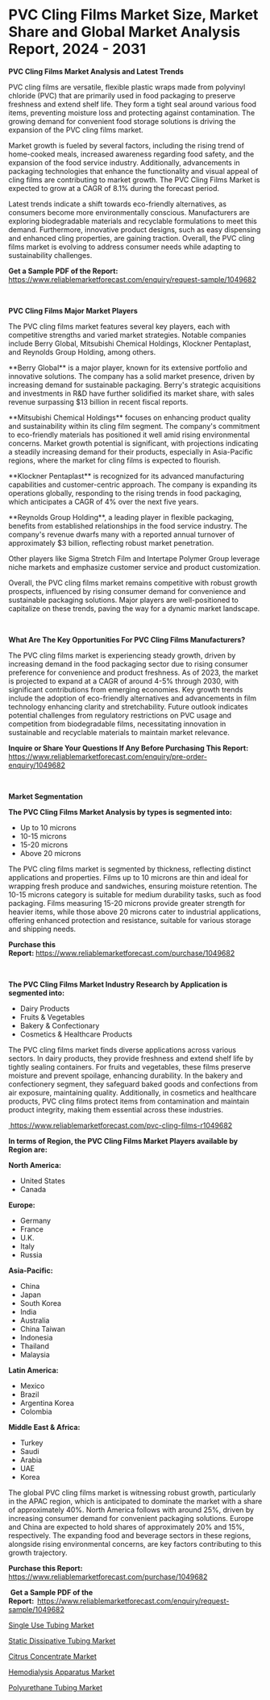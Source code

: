 <p><h1>PVC Cling Films Market Size, Market Share and Global Market Analysis Report, 2024 - 2031</h1></p><p><strong>PVC Cling Films Market Analysis and Latest Trends</strong></p>
<p><p>PVC cling films are versatile, flexible plastic wraps made from polyvinyl chloride (PVC) that are primarily used in food packaging to preserve freshness and extend shelf life. They form a tight seal around various food items, preventing moisture loss and protecting against contamination. The growing demand for convenient food storage solutions is driving the expansion of the PVC cling films market.</p><p>Market growth is fueled by several factors, including the rising trend of home-cooked meals, increased awareness regarding food safety, and the expansion of the food service industry. Additionally, advancements in packaging technologies that enhance the functionality and visual appeal of cling films are contributing to market growth. The PVC Cling Films Market is expected to grow at a CAGR of 8.1% during the forecast period. </p><p>Latest trends indicate a shift towards eco-friendly alternatives, as consumers become more environmentally conscious. Manufacturers are exploring biodegradable materials and recyclable formulations to meet this demand. Furthermore, innovative product designs, such as easy dispensing and enhanced cling properties, are gaining traction. Overall, the PVC cling films market is evolving to address consumer needs while adapting to sustainability challenges.</p></p>
<p><strong>Get a Sample PDF of the Report:&nbsp;</strong> <a href="https://www.reliablemarketforecast.com/enquiry/request-sample/1049682?utm_campaign=1130&utm_medium=2&utm_source=Github&utm_content=ia&utm_term=08112024&utm_id=pvc-cling-films">https://www.reliablemarketforecast.com/enquiry/request-sample/1049682</a></p>
<p>&nbsp;</p>
<p><strong>PVC Cling Films Major Market Players</strong></p>
<p><p>The PVC cling films market features several key players, each with competitive strengths and varied market strategies. Notable companies include Berry Global, Mitsubishi Chemical Holdings, Klockner Pentaplast, and Reynolds Group Holding, among others.</p><p>**Berry Global** is a major player, known for its extensive portfolio and innovative solutions. The company has a solid market presence, driven by increasing demand for sustainable packaging. Berry's strategic acquisitions and investments in R&D have further solidified its market share, with sales revenue surpassing $13 billion in recent fiscal reports.</p><p>**Mitsubishi Chemical Holdings** focuses on enhancing product quality and sustainability within its cling film segment. The company's commitment to eco-friendly materials has positioned it well amid rising environmental concerns. Market growth potential is significant, with projections indicating a steadily increasing demand for their products, especially in Asia-Pacific regions, where the market for cling films is expected to flourish.</p><p>**Klockner Pentaplast** is recognized for its advanced manufacturing capabilities and customer-centric approach. The company is expanding its operations globally, responding to the rising trends in food packaging, which anticipates a CAGR of 4% over the next five years. </p><p>**Reynolds Group Holding**, a leading player in flexible packaging, benefits from established relationships in the food service industry. The company's revenue dwarfs many with a reported annual turnover of approximately $3 billion, reflecting robust market penetration.</p><p>Other players like Sigma Stretch Film and Intertape Polymer Group leverage niche markets and emphasize customer service and product customization.</p><p>Overall, the PVC cling films market remains competitive with robust growth prospects, influenced by rising consumer demand for convenience and sustainable packaging solutions. Major players are well-positioned to capitalize on these trends, paving the way for a dynamic market landscape.</p></p>
<p>&nbsp;</p>
<p><strong>What Are The Key Opportunities For PVC Cling Films Manufacturers?</strong></p>
<p><p>The PVC cling films market is experiencing steady growth, driven by increasing demand in the food packaging sector due to rising consumer preference for convenience and product freshness. As of 2023, the market is projected to expand at a CAGR of around 4-5% through 2030, with significant contributions from emerging economies. Key growth trends include the adoption of eco-friendly alternatives and advancements in film technology enhancing clarity and stretchability. Future outlook indicates potential challenges from regulatory restrictions on PVC usage and competition from biodegradable films, necessitating innovation in sustainable and recyclable materials to maintain market relevance.</p></p>
<p><strong>Inquire or Share Your Questions If Any Before Purchasing This Report:</strong> <a href="https://www.reliablemarketforecast.com/enquiry/pre-order-enquiry/1049682?utm_campaign=1130&utm_medium=2&utm_source=Github&utm_content=ia&utm_term=08112024&utm_id=pvc-cling-films">https://www.reliablemarketforecast.com/enquiry/pre-order-enquiry/1049682</a></p>
<p>&nbsp;</p>
<p><strong>Market Segmentation</strong></p>
<p><strong>The PVC Cling Films Market Analysis by types is segmented into:</strong></p>
<p><ul><li>Up to 10 microns</li><li>10-15 microns</li><li>15-20 microns</li><li>Above 20 microns</li></ul></p>
<p><p>The PVC cling films market is segmented by thickness, reflecting distinct applications and properties. Films up to 10 microns are thin and ideal for wrapping fresh produce and sandwiches, ensuring moisture retention. The 10-15 microns category is suitable for medium durability tasks, such as food packaging. Films measuring 15-20 microns provide greater strength for heavier items, while those above 20 microns cater to industrial applications, offering enhanced protection and resistance, suitable for various storage and shipping needs.</p></p>
<p><strong>Purchase this Report:&nbsp;</strong><a href="https://www.reliablemarketforecast.com/purchase/1049682?utm_campaign=1130&utm_medium=2&utm_source=Github&utm_content=ia&utm_term=08112024&utm_id=pvc-cling-films">https://www.reliablemarketforecast.com/purchase/1049682</a></p>
<p>&nbsp;</p>
<p><strong>The PVC Cling Films Market Industry Research by Application is segmented into:</strong></p>
<p><ul><li>Dairy Products</li><li>Fruits & Vegetables</li><li>Bakery & Confectionary</li><li>Cosmetics & Healthcare Products</li></ul></p>
<p><p>The PVC cling films market finds diverse applications across various sectors. In dairy products, they provide freshness and extend shelf life by tightly sealing containers. For fruits and vegetables, these films preserve moisture and prevent spoilage, enhancing durability. In the bakery and confectionery segment, they safeguard baked goods and confections from air exposure, maintaining quality. Additionally, in cosmetics and healthcare products, PVC cling films protect items from contamination and maintain product integrity, making them essential across these industries.</p></p>
<p><a href="https://www.reliablemarketforecast.com/pvc-cling-films-r1049682?utm_campaign=1130&utm_medium=2&utm_source=Github&utm_content=ia&utm_term=08112024&utm_id=pvc-cling-films">&nbsp;https://www.reliablemarketforecast.com/pvc-cling-films-r1049682</a></p>
<p><strong>In terms of Region, the PVC Cling Films Market Players available by Region are:</strong></p>
<p>
    <p> <strong> North America: </strong>
        <ul>
            <li>United States</li>
            <li>Canada</li>
        </ul>
        </p> 
    <p> <strong> Europe: </strong>
        <ul>
            <li>Germany</li>
            <li>France</li>
            <li>U.K.</li>
            <li>Italy</li>
            <li>Russia</li>
        </ul>
        </p> 
    <p> <strong> Asia-Pacific: </strong>
        <ul>
            <li>China</li>
            <li>Japan</li>
            <li>South Korea</li>
            <li>India</li>
            <li>Australia</li>
            <li>China Taiwan</li>
            <li>Indonesia</li>
            <li>Thailand</li>
            <li>Malaysia</li>
        </ul>
        </p> 
    <p> <strong> Latin America: </strong>
        <ul>
            <li>Mexico</li>
            <li>Brazil</li>
            <li>Argentina Korea</li>
            <li>Colombia</li>
        </ul>
        </p> 
    <p> <strong> Middle East & Africa: </strong>
        <ul>
            <li>Turkey</li>
            <li>Saudi</li>
            <li>Arabia</li>
            <li>UAE</li>
            <li>Korea</li>
        </ul>
    </p>
    </p>
<p><p>The global PVC cling films market is witnessing robust growth, particularly in the APAC region, which is anticipated to dominate the market with a share of approximately 40%. North America follows with around 25%, driven by increasing consumer demand for convenient packaging solutions. Europe and China are expected to hold shares of approximately 20% and 15%, respectively. The expanding food and beverage sectors in these regions, alongside rising environmental concerns, are key factors contributing to this growth trajectory.</p></p>
<p><strong>Purchase this Report: </strong><a href="https://www.reliablemarketforecast.com/purchase/1049682?utm_campaign=1130&utm_medium=2&utm_source=Github&utm_content=ia&utm_term=08112024&utm_id=pvc-cling-films">https://www.reliablemarketforecast.com/purchase/1049682</a></p>
<p>&nbsp;<strong>Get a Sample PDF of the Report:&nbsp;&nbsp;</strong><a href="https://www.reliablemarketforecast.com/enquiry/request-sample/1049682?utm_campaign=1130&utm_medium=2&utm_source=Github&utm_content=ia&utm_term=08112024&utm_id=pvc-cling-films">https://www.reliablemarketforecast.com/enquiry/request-sample/1049682</a></p>
<p><strong></strong></p>
<p><p><a href="https://github.com/habinadmshaulz/Market-Research-Report-List-1/blob/main/single-use-tubing-market.md?utm_campaign=1130&utm_medium=2&utm_source=Github&utm_content=ia&utm_term=08112024&utm_id=pvc-cling-films">Single Use Tubing Market</a></p><p><a href="https://github.com/brookiqhurne/Market-Research-Report-List-1/blob/main/static-dissipative-tubing-market.md?utm_campaign=1130&utm_medium=2&utm_source=Github&utm_content=ia&utm_term=08112024&utm_id=pvc-cling-films">Static Dissipative Tubing Market</a></p><p><a href="https://github.com/markita8qfi/Market-Research-Report-List-1/blob/main/citrus-concentrate-market.md?utm_campaign=1130&utm_medium=2&utm_source=Github&utm_content=ia&utm_term=08112024&utm_id=pvc-cling-films">Citrus Concentrate Market</a></p><p><a href="https://issuu.com/reportprime-2/docs/hemodialysis-apparatus-market-size-_d234c30f7568c4?utm_campaign=1130&utm_medium=2&utm_source=Github&utm_content=ia&utm_term=08112024&utm_id=pvc-cling-films">Hemodialysis Apparatus Market</a></p><p><a href="https://github.com/radmanjxendrisczn/Market-Research-Report-List-1/blob/main/polyurethane-tubing-market.md?utm_campaign=1130&utm_medium=2&utm_source=Github&utm_content=ia&utm_term=08112024&utm_id=pvc-cling-films">Polyurethane Tubing Market</a></p></p>